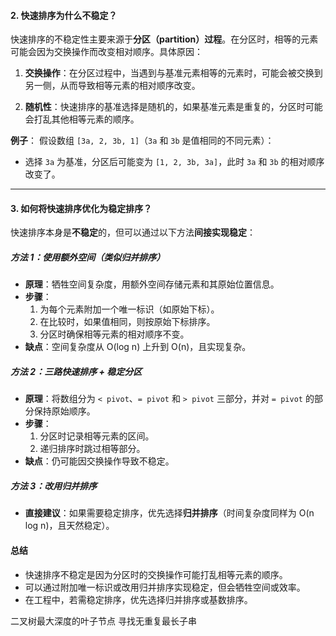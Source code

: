 

#### 2. 快速排序为什么不稳定？

快速排序的不稳定性主要来源于**分区（partition）过程**。在分区时，相等的元素可能会因为交换操作而改变相对顺序。具体原因：

1. **交换操作**：在分区过程中，当遇到与基准元素相等的元素时，可能会被交换到另一侧，从而导致相等元素的相对顺序改变。
   
2. **随机性**：快速排序的基准选择是随机的，如果基准元素是重复的，分区时可能会打乱其他相等元素的顺序。

**例子**：
假设数组 `[3a, 2, 3b, 1]`（`3a` 和 `3b` 是值相同的不同元素）：
- 选择 `3a` 为基准，分区后可能变为 `[1, 2, 3b, 3a]`，此时 `3a` 和 `3b` 的相对顺序改变了。

---




#### 3. 如何将快速排序优化为稳定排序？

快速排序本身是**不稳定**的，但可以通过以下方法**间接实现稳定**：

##### 方法 1：使用额外空间（类似归并排序）
- **原理**：牺牲空间复杂度，用额外空间存储元素和其原始位置信息。
- **步骤**：
  1. 为每个元素附加一个唯一标识（如原始下标）。
  2. 在比较时，如果值相同，则按原始下标排序。
  3. 分区时确保相等元素的相对顺序不变。
- **缺点**：空间复杂度从 O(log n) 上升到 O(n)，且实现复杂。

##### 方法 2：三路快速排序 + 稳定分区
- **原理**：将数组分为 `< pivot`、`= pivot` 和 `> pivot` 三部分，并对 `= pivot` 的部分保持原始顺序。
- **步骤**：
  1. 分区时记录相等元素的区间。
  2. 递归排序时跳过相等部分。
- **缺点**：仍可能因交换操作导致不稳定。

##### 方法 3：改用归并排序
- **直接建议**：如果需要稳定排序，优先选择**归并排序**（时间复杂度同样为 O(n log n)，且天然稳定）。


#### 总结
- 快速排序不稳定是因为分区时的交换操作可能打乱相等元素的顺序。
- 可以通过附加唯一标识或改用归并排序实现稳定，但会牺牲空间或效率。
- 在工程中，若需稳定排序，优先选择归并排序或基数排序。


二叉树最大深度的叶子节点
寻找无重复最长子串